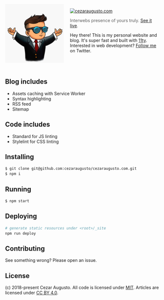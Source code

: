 <img src="image.png" align="left" width="192" height="192">
<img align="left" width="0" height="192" hspace="10">

[![cezaraugusto.com](https://img.shields.io/badge/cezaraugusto-com-blue.svg)](https://cezaraugusto.com)

> Interwebs presence of yours truly. [See it live](https://cezaraugusto.com).

Hey there! This is my personal website and blog. It's super fast and built with [11ty](http://11ty.io). Interested in web development? [Follow me](https://twitter.com/cezaraugusto) on Twitter.
<br/><br/><br/><br/>

## Blog includes

* Assets caching with Service Worker
* Syntax highlighting
* RSS feed
* Sitemap

## Code includes

* Standard for JS linting
* Stylelint for CSS linting

## Installing

```sh
$ git clone git@github.com:cezaraugusto/cezaraugusto.com.git
$ npm i
```

## Running

```sh
$ npm start
```

## Deploying

```sh
# generate static resources under <root>/_site
npm run deploy
```

## Contributing

See something wrong? Please open an issue.

## License

(c) 2018-present Cezar Augusto. All code is licensed under [MIT](./LICENSE). Articles are licensed under [CC BY 4.0](https://creativecommons.org/licenses/by/4.0/).
